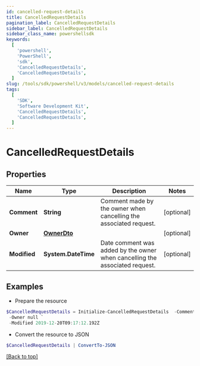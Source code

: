 ```yaml
---
id: cancelled-request-details
title: CancelledRequestDetails
pagination_label: CancelledRequestDetails
sidebar_label: CancelledRequestDetails
sidebar_class_name: powershellsdk
keywords:
  [
    'powershell',
    'PowerShell',
    'sdk',
    'CancelledRequestDetails',
    'CancelledRequestDetails',
  ]
slug: /tools/sdk/powershell/v3/models/cancelled-request-details
tags:
  [
    'SDK',
    'Software Development Kit',
    'CancelledRequestDetails',
    'CancelledRequestDetails',
  ]
---
```


# CancelledRequestDetails

## Properties

| Name | Type | Description | Notes |
| --- | --- | --- | --- |
| **Comment** | **String** | Comment made by the owner when cancelling the associated request. | [optional] |
| **Owner** | [**OwnerDto**](owner-dto) |  | [optional] |
| **Modified** | **System.DateTime** | Date comment was added by the owner when cancelling the associated request. | [optional] |

## Examples

- Prepare the resource

```powershell
$CancelledRequestDetails = Initialize-CancelledRequestDetails  -Comment This request must be cancelled. `
 -Owner null `
 -Modified 2019-12-20T09:17:12.192Z
```

- Convert the resource to JSON

```powershell
$CancelledRequestDetails | ConvertTo-JSON
```

[[Back to top]](#)
